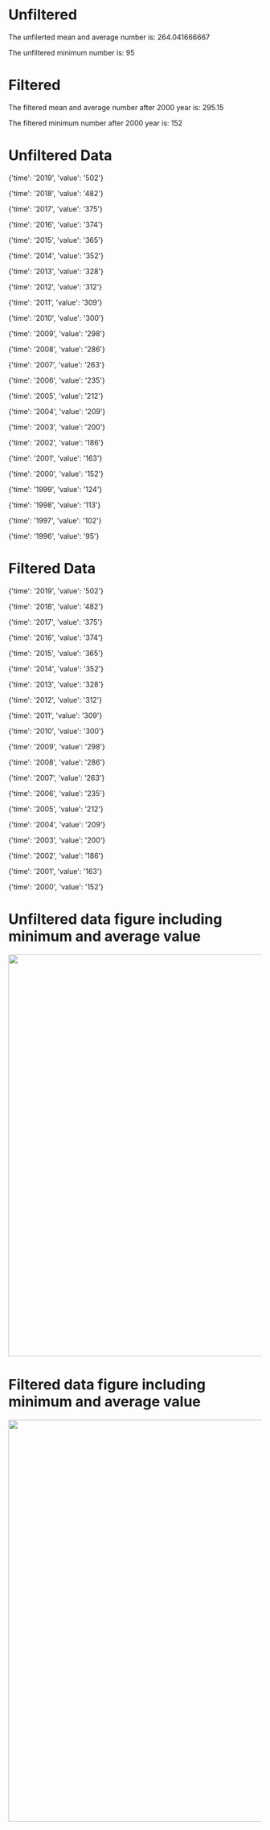 # Unfiltered 

The unfilerted mean and average number is:  264.041666667

The unfiltered minimum number is:  95

# Filtered

The filtered mean and average number after 2000 year is:  295.15

The filtered minimum number after 2000 year is:  152

# Unfiltered Data

{'time': '2019', 'value': '502'}

{'time': '2018', 'value': '482'}

{'time': '2017', 'value': '375'}

{'time': '2016', 'value': '374'}

{'time': '2015', 'value': '365'}

{'time': '2014', 'value': '352'}

{'time': '2013', 'value': '328'}

{'time': '2012', 'value': '312'}

{'time': '2011', 'value': '309'}

{'time': '2010', 'value': '300'}

{'time': '2009', 'value': '298'}

{'time': '2008', 'value': '286'}

{'time': '2007', 'value': '263'}

{'time': '2006', 'value': '235'}

{'time': '2005', 'value': '212'}

{'time': '2004', 'value': '209'}

{'time': '2003', 'value': '200'}

{'time': '2002', 'value': '186'}

{'time': '2001', 'value': '163'}

{'time': '2000', 'value': '152'}

{'time': '1999', 'value': '124'}

{'time': '1998', 'value': '113'}

{'time': '1997', 'value': '102'}

{'time': '1996', 'value': '95'}

# Filtered Data
{'time': '2019', 'value': '502'}

{'time': '2018', 'value': '482'}

{'time': '2017', 'value': '375'}

{'time': '2016', 'value': '374'}

{'time': '2015', 'value': '365'}

{'time': '2014', 'value': '352'}

{'time': '2013', 'value': '328'}

{'time': '2012', 'value': '312'}

{'time': '2011', 'value': '309'}

{'time': '2010', 'value': '300'}

{'time': '2009', 'value': '298'}

{'time': '2008', 'value': '286'}

{'time': '2007', 'value': '263'}

{'time': '2006', 'value': '235'}

{'time': '2005', 'value': '212'}

{'time': '2004', 'value': '209'}

{'time': '2003', 'value': '200'}

{'time': '2002', 'value': '186'}

{'time': '2001', 'value': '163'}

{'time': '2000', 'value': '152'}

# Unfiltered data figure including minimum and average value
<img src=".png" width="800" />

# Filtered data figure including minimum and average value
<img src=".png" width="800" />
